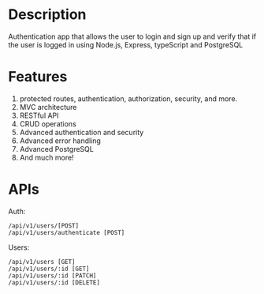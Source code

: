 # Description #
Authentication app that allows the user to login and sign up and verify that if the user is logged in using Node.js, Express, typeScript and PostgreSQL


# Features #

1. protected routes, authentication, authorization, security, and more.  
2. MVC architecture
3. RESTful API
4. CRUD operations
5. Advanced authentication and security
6. Advanced error handling
7. Advanced PostgreSQL 
8. And much more!
# APIs # 
Auth:
~~~
/api/v1/users/[POST]
/api/v1/users/authenticate [POST]
~~~

Users:
~~~
/api/v1/users [GET] 
/api/v1/users/:id [GET]
/api/v1/users/:id [PATCH]  
/api/v1/users/:id [DELETE] 
~~~

